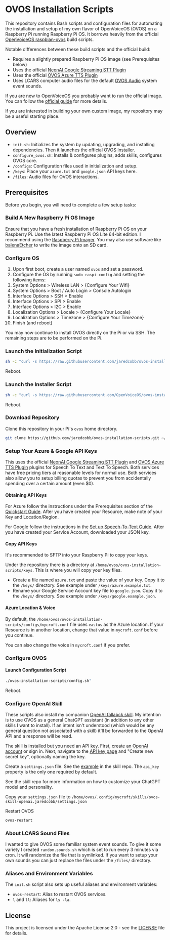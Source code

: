 # OVOS Installation Scripts

This repository contains Bash scripts and configuration files for automating the installation and setup of my own flavor of OpenVoiceOS (OVOS) on a Raspberry Pi running Raspberry Pi OS. It borrows heavily from the official [OpenVoiceOS raspbian-ovos](https://github.com/OpenVoiceOS/raspbian-ovos) build scripts.

Notable differences between these build scripts and the official build:

- Requires a slightly prepared Raspberry Pi OS image (see Prerequisites below)
- Uses the official [NeonAI Google Streaming STT Plugin](https://github.com/NeonGeckoCom/neon-stt-plugin-google_cloud_streaming)
- Uses the official [OVOS Azure TTS Plugin](https://github.com/OpenVoiceOS/ovos-tts-plugin-azure)
- Uses LCARS computer audio files for the default [OVOS Audio](https://github.com/OpenVoiceOS/ovos-audio) system event sounds.

If you are new to OpenVoiceOS you probably want to run the official image. You can follow the [official guide](https://openvoiceos.github.io/community-docs/) for more details.

If you are interested in building your own custom image, my repository may be a useful starting place.

## Overview

- `init.sh`: Initializes the system by updating, upgrading, and installing dependencies. Then it launches the official [OVOS Installer](https://github.com/OpenVoiceOS/ovos-installer).
- `configure_ovos.sh`: Installs & configures plugins, adds skills, configures OVOS core.
- `/configs`: Configuration files used in initialization and setup.
- `/keys`: Place your `azure.txt` and `google.json` API keys here.
- `/files`: Audio files for OVOS interactions.

## Prerequisites

Before you begin, you will need to complete a few setup tasks:

### Build A New Raspberry Pi OS Image

Ensure that you have a fresh installation of Raspberry Pi OS on your Raspberry Pi. Use the latest Raspberry Pi OS Lite 64-bit edition. I recommend using the [Raspberry Pi Imager](https://www.raspberrypi.com/software/). You may also use software like [balenaEtcher](https://www.balena.io/etcher/) to write the image onto an SD card.

### Configure OS

1. Upon first boot, create a user named `ovos` and set a password.
1. Configure the OS by running `sudo raspi-config` and setting the following items:
1. System Options > Wireless LAN > {Configure Your Wifi}
1. System Options > Boot / Auto Login > Console Autologin
1. Interface Options > SSH > Enable
1. Interface Options > SPI > Enable
1. Interface Options > I2C > Enable
1. Localization Options > Locale > {Configure Your Locale}
1. Localization Options > Timezone > {Configure Your Timezone}
1. Finish (and reboot)

You may now continue to install OVOS directly on the Pi or via SSH. The remaining steps are to be performed on the Pi.

### Launch the Initialization Script

```bash
sh -c "curl -s https://raw.githubusercontent.com/jaredcobb/ovos-installation-scripts/main/init.sh -o init.sh && chmod +x init.sh && sudo ./init.sh && rm init.sh"
```

Reboot.

### Launch the Installer Script

```bash
sh -c "curl -s https://raw.githubusercontent.com/OpenVoiceOS/ovos-installer/main/installer.sh -o installer.sh && chmod +x installer.sh && sudo ./installer.sh && rm installer.sh"
```

Reboot.

### Download Repository

Clone this repository in your Pi's `ovos` home directory.

```bash
git clone https://github.com/jaredcobb/ovos-installation-scripts.git ~/ovos-installation-scripts
```

### Setup Your Azure & Google API Keys

This uses the official [NeonAI Google Streaming STT Plugin](https://github.com/NeonGeckoCom/neon-stt-plugin-google_cloud_streaming) and [OVOS Azure TTS Plugin](https://github.com/OpenVoiceOS/ovos-tts-plugin-azure) plugins for Speech To Text and Text To Speech. Both services have free pricing tiers at reasonable levels for normal use. Both services also allow you to setup billing quotas to prevent you from accidentally spending over a certain amount (even $0).

#### Obtaining API Keys

For Azure follow the instructions under the Prerequisites section of the [Quickstart Guide](https://learn.microsoft.com/en-us/azure/ai-services/speech-service/get-started-text-to-speech). After you have created your Resource, make note of your Key and Location/Region.

For Google follow the instructions in the [Set up Speech-To-Text Guide](https://cloud.google.com/speech-to-text/docs/before-you-begin). After you have created your Service Account, downloaded your JSON key.

#### Copy API Keys

It's recommended to SFTP into your Raspberry Pi to copy your keys.

Under the repository there is a directory at `/home/ovos/ovos-installation-scripts/keys`. This is where you will copy your key files.

- Create a file named `azure.txt` and paste the value of your key. Copy it to the `/keys/` directory. See example under `/keys/azure.example.txt`.
- Rename your Google Service Account key file to `google.json`. Copy it to the `/keys/` directory. See example under `/keys/google.example.json`.

#### Azure Location & Voice

By default, the `/home/ovos/ovos-installation-scripts/configs/mycroft.conf` file uses `eastus` as the Azure location. If your Resource is in another location, change that value in `mycroft.conf` before you continue.

You can also change the voice in `mycroft.conf` if you prefer.

### Configure OVOS

#### Launch Configuration Script

```bash
./ovos-installation-scripts/config.sh"
```

Reboot.

### Configure OpenAI Skill

These scripts also install my companion [OpenAI fallabck skill](https://github.com/jaredcobb/ovos-skill-openai). My intention is to use OVOS as a general ChatGPT assistant (in addition to any other skills I want to install). If an intent isn't understood (which would be any general question not associated with a skill) it'll be forwarded to the OpenAI API and a response will be read.

The skill is installed but you need an API key. First, create an [OpenAI account](https://platform.openai.com/signup) or sign in. Next, navigate to the [API key page](https://platform.openai.com/account/api-keys) and "Create new secret key", optionally naming the key.

Create a `settings.json` file. See the [example](https://github.com/jaredcobb/ovos-skill-openai/blob/main/settings.example.json) in the skill repo. The `api_key` property is the only one required by default.

See the skill repo for more information on how to customize your ChatGPT model and personality.

Copy your `settings.json` file to `/home/ovos/.config/mycroft/skills/ovos-skill-openai.jaredcobb/settings.json`

Restart OVOS

```bash
ovos-restart
```

### About LCARS Sound Files

I wanted to give OVOS some familiar system event sounds. To give it some variety I created `random.sounds.sh` which is set to run every 3 minutes via cron. It will randomize the file that is symlinked. If you want to setup your own sounds you can just replace the files under the `/files/` directory.

### Aliases and Environment Variables

The `init.sh` script also sets up useful aliases and environment variables:

- `ovos-restart`: Alias to restart OVOS services.
- `l` and `ll`: Aliases for `ls -la`.

## License

This project is licensed under the Apache License 2.0 - see the [LICENSE](LICENSE) file for details.
